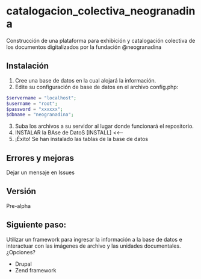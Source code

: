 # catalogacion_colectiva_neogranadina
Construcción de una plataforma para exhibición y catalogación colectiva de los documentos digitalizados por la fundación @neogranadina

## Instalación

1. Cree una base de datos en la cual alojará la información. 
2. Edite su configuración de base de datos en el archivo config.php:

```php
$servername = "localhost";
$username = "root";
$password = "xxxxxx";
$dbname = "neogranadina";
```

3. Suba los archivos a su servidor al lugar donde funcionará el repositorio.
4. INSTALAR la BAse de DatoS [INSTALL] <<--
5. ¡Éxito! Se han instalado las tablas de la base de datos

## Errores y mejoras

Dejar un mensaje en Issues

## Versión

Pre-alpha

## Siguiente paso:

Utilizar un framework para ingresar la información a la base de datos e interactuar con las imágenes de archivo y las unidades documentales. ¿Opciones?
* Drupal
* Zend framework
